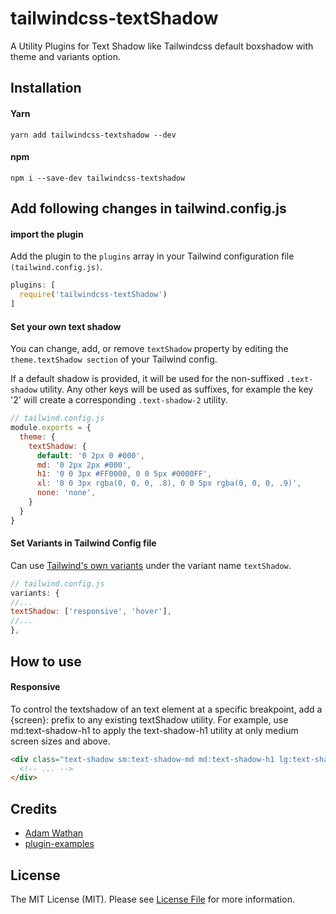 # tailwindcss-textShadow
A Utility Plugins for Text Shadow like Tailwindcss default boxshadow with theme and variants option.


## Installation

#### Yarn
```
yarn add tailwindcss-textshadow --dev
```
#### npm
```
npm i --save-dev tailwindcss-textshadow
```
## Add following changes in tailwind.config.js

#### import the plugin

Add the plugin to the `plugins` array in your Tailwind configuration file `(tailwind.config.js)`.

```javascript
plugins: [
  require('tailwindcss-textShadow')
]
```

#### Set your own text shadow

You can change, add, or remove `textShadow` property by editing the `theme.textShadow section` of your Tailwind config.

If a default shadow is provided, it will be used for the non-suffixed `.text-shadow` utility. Any other keys will be used as suffixes, for example the key '2' will create a corresponding `.text-shadow-2` utility.

```javascript
// tailwind.config.js
module.exports = {
  theme: {
    textShadow: {
      default: '0 2px 0 #000',
      md: '0 2px 2px #000',
      h1: '0 0 3px #FF0000, 0 0 5px #0000FF',
      xl: '0 0 3px rgba(0, 0, 0, .8), 0 0 5px rgba(0, 0, 0, .9)',
      none: 'none',
    }
  }
}

```


#### Set Variants in Tailwind Config file

Can use [Tailwind's own variants](https://tailwindcss.com/docs/state-variants/) under the variant name `textShadow`.

```javascript
// tailwind.config.js
variants: {
//...
textShadow: ['responsive', 'hover'],
//...
},
```

## How to use

#### Responsive
To control the textshadow of an text element at a specific breakpoint, add a {screen}: prefix to any existing textShadow utility. For example, use md:text-shadow-h1 to apply the text-shadow-h1 utility at only medium screen sizes and above.

```html
<div class="text-shadow sm:text-shadow-md md:text-shadow-h1 lg:text-shadow-xl xl:text-shadow-2xl ...">
  <!-- ... -->
</div>
```

## Credits

- [Adam Wathan](https://github.com/adamwathan)
- [plugin-examples](https://github.com/tailwindcss/plugin-examples)


## License

The MIT License (MIT). Please see [License File](LICENSE) for more information.
